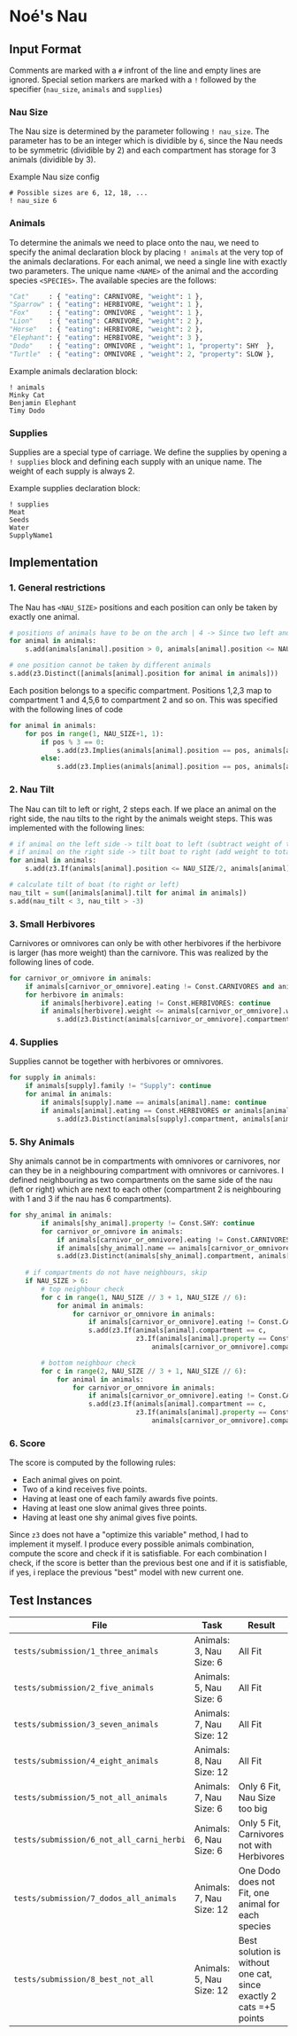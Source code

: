# Noé's Nau

## Input Format

Comments are marked with a `#` infront of the line and empty lines are ignored. Special setion markers are marked with a `!` followed by the specifier (`nau_size`, `animals` and `supplies`)

### Nau Size

The Nau size is determined by the parameter following `! nau_size`. The parameter has to be an integer which is dividible by `6`, since the Nau needs to be symmetric (dividible by 2) and each compartment has storage for 3 animals (dividible by 3). 

Example Nau size config

```text
# Possible sizes are 6, 12, 18, ...
! nau_size 6
```

### Animals

To determine the animals we need to place onto the nau, we need to specify the animal declaration block by placing `! animals` at the very top of the animals declarations. For each animal, we need a single line with exactly two parameters. The unique name `<NAME>` of the animal and the according species `<SPECIES>`. The available species are the follows:

```python
"Cat"     : { "eating": CARNIVORE, "weight": 1 },
"Sparrow" : { "eating": HERBIVORE, "weight": 1 },
"Fox"     : { "eating": OMNIVORE , "weight": 1 },
"Lion"    : { "eating": CARNIVORE, "weight": 2 },
"Horse"   : { "eating": HERBIVORE, "weight": 2 },
"Elephant": { "eating": HERBIVORE, "weight": 3 },
"Dodo"    : { "eating": OMNIVORE , "weight": 1, "property": SHY  },
"Turtle"  : { "eating": OMNIVORE , "weight": 2, "property": SLOW },
```

Example animals declaration block:

```text
! animals
Minky Cat
Benjamin Elephant
Timy Dodo
```

### Supplies

Supplies are a special type of carriage. We define the supplies by opening a `! supplies` block and defining each supply with an unique name. The weight of each supply is always 2. 

Example supplies declaration block:

```text
! supplies
Meat
Seeds
Water
SupplyName1
```



## Implementation

### 1. General restrictions

The Nau has `<NAU_SIZE>` positions and each position can only be taken by exactly one animal.

```python
# positions of animals have to be on the arch | 4 -> Since two left and two right
for animal in animals:
    s.add(animals[animal].position > 0, animals[animal].position <= NAU_SIZE)

# one position cannot be taken by different animals
s.add(z3.Distinct([animals[animal].position for animal in animals]))
```




Each position belongs to a specific compartment. Positions 1,2,3 map to compartment 1 and 4,5,6 to compartment 2 and so on. This was specified with the following lines of code

```python
for animal in animals:
    for pos in range(1, NAU_SIZE+1, 1):
        if pos % 3 == 0:
            s.add(z3.Implies(animals[animal].position == pos, animals[animal].compartment == pos // 3))
        else:
            s.add(z3.Implies(animals[animal].position == pos, animals[animal].compartment == pos // 3 + 1))
```

### 2. Nau Tilt

The Nau can tilt to left or right, 2 steps each. If we place an animal on the right side, the nau tilts to the right by the animals weight steps. This was implemented with the following lines:


```python
# if animal on the left side -> tilt boat to left (subtract weight of total weight)
# if animal on the right side -> tilt boat to right (add weight to total weight)
for animal in animals:
    s.add(z3.If(animals[animal].position <= NAU_SIZE/2, animals[animal].tilt == -animals[animal].weight, animals[animal].tilt == animals[animal].weight))

# calculate tilt of boat (to right or left)
nau_tilt = sum([animals[animal].tilt for animal in animals])
s.add(nau_tilt < 3, nau_tilt > -3)
```

### 3. Small Herbivores

Carnivores or omnivores can only be with other herbivores if the herbivore is larger (has more weight) than the carnivore. This was realized by the following lines of code.


```python
for carnivor_or_omnivore in animals:
    if animals[carnivor_or_omnivore].eating != Const.CARNIVORES and animals[carnivor_or_omnivore].eating != Const.OMNIVORES: continue
    for herbivore in animals:
        if animals[herbivore].eating != Const.HERBIVORES: continue
        if animals[herbivore].weight <= animals[carnivor_or_omnivore].weight:
            s.add(z3.Distinct(animals[carnivor_or_omnivore].compartment, animals[herbivore].compartment))
```



### 4. Supplies

Supplies cannot be together with herbivores or omnivores.

```python
for supply in animals:
    if animals[supply].family != "Supply": continue
    for animal in animals:
        if animals[supply].name == animals[animal].name: continue
        if animals[animal].eating == Const.HERBIVORES or animals[animal].eating == Const.OMNIVORES:
            s.add(z3.Distinct(animals[supply].compartment, animals[animal].compartment))
```

### 5. Shy Animals
Shy animals cannot be in compartments with omnivores or carnivores, nor can they be in a neighbouring compartment with omnivores or carnivores. I defined neighbouring as two compartments on the same side of the nau (left or right) which are next to each other (compartment 2 is neighbouring with 1 and 3 if the nau has 6 compartments).


```python
for shy_animal in animals:
        if animals[shy_animal].property != Const.SHY: continue
        for carnivor_or_omnivore in animals:
            if animals[carnivor_or_omnivore].eating != Const.CARNIVORES and animals[carnivor_or_omnivore].eating != Const.OMNIVORES: continue
            if animals[shy_animal].name == animals[carnivor_or_omnivore].name: continue
            s.add(z3.Distinct(animals[shy_animal].compartment, animals[carnivor_or_omnivore].compartment))
    
    # if compartments do not have neighbours, skip
    if NAU_SIZE > 6:
        # top neighbour check
        for c in range(1, NAU_SIZE // 3 + 1, NAU_SIZE // 6):
            for animal in animals:
                for carnivor_or_omnivore in animals:
                    if animals[carnivor_or_omnivore].eating != Const.CARNIVORES and animals[carnivor_or_omnivore].eating != Const.OMNIVORES: continue
                    s.add(z3.If(animals[animal].compartment == c, 
                                z3.If(animals[animal].property == Const.SHY, 
                                    animals[carnivor_or_omnivore].compartment != c+1, True), True))     

        # bottom neighbour check
        for c in range(2, NAU_SIZE // 3 + 1, NAU_SIZE // 6):
            for animal in animals:
                for carnivor_or_omnivore in animals:
                    if animals[carnivor_or_omnivore].eating != Const.CARNIVORES and animals[carnivor_or_omnivore].eating != Const.OMNIVORES: continue
                    s.add(z3.If(animals[animal].compartment == c, 
                                z3.If(animals[animal].property == Const.SHY, 
                                    animals[carnivor_or_omnivore].compartment != c-1, True), True))
```

### 6. Score

The score is computed by the following rules:

- Each animal gives on point.
- Two of a kind receives five points.
- Having at least one of each family awards five points.
- Having at least one slow animal gives three points.
- Having at least one shy animal gives five points.

Since `z3` does not have a "optimize this variable" method, I had to implement it myself. I produce every possible animals combination, compute the score and check if it is satisfiable. For each combination I check, if the score is better than the previous best one and if it is satisfiable, if yes, i replace the previous "best" model with new current one. 


## Test Instances

|File|Task|Result|
|-|-|-|
|`tests/submission/1_three_animals`      |Animals: 3, Nau Size: 6 |All Fit|
|`tests/submission/2_five_animals`       |Animals: 5, Nau Size: 6 |All Fit|
|`tests/submission/3_seven_animals`      |Animals: 7, Nau Size: 12|All Fit|
|`tests/submission/4_eight_animals`      |Animals: 8, Nau Size: 12|All Fit|
|`tests/submission/5_not_all_animals`    |Animals: 7, Nau Size: 6 |Only 6 Fit, Nau Size too big|
|`tests/submission/6_not_all_carni_herbi`|Animals: 6, Nau Size: 6 |Only 5 Fit, Carnivores not with Herbivores|
|`tests/submission/7_dodos_all_animals`  |Animals: 7, Nau Size: 12|One Dodo does not Fit, one animal for each species|
|`tests/submission/8_best_not_all`  |Animals: 5, Nau Size: 12|Best solution is without one cat, since exactly 2 cats =+5 points|



